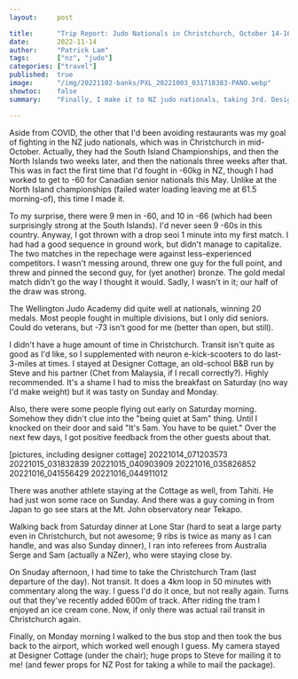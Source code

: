 ```yaml
---
layout:     post

title:      "Trip Report: Judo Nationals in Christchurch, October 14-16 2022"
date:       2022-11-14
author:     "Patrick Lam"
tags:       ["nz", "judo"]
categories: ["travel"]
published:  true
image:      "/img/20221102-banks/PXL_20221003_031718383-PANO.webp"
showtoc:    false
summary:    "Finally, I make it to NZ judo nationals, taking 3rd. Designer Cottage was a great place to stay. Plus, Christchurch Tram."

---
```


Aside from COVID, the other that I'd been avoiding restaurants was my
goal of fighting in the NZ judo nationals, which was in Christchurch
in mid-October. Actually, they had the South Island Championships, and
then the North Islands two weeks later, and then the nationals three
weeks after that. This was in fact the first time that I'd fought in
-60kg in NZ, though I had worked to get to -60 for Canadian senior
nationals this May. Unlike at the North Island championships (failed
water loading leaving me at 61.5 morning-of), this time I made it.

To my surprise, there were 9 men in -60, and 10 in -66 (which had been
surprisingly strong at the South Islands). I'd never seen 9 -60s in
this country.  Anyway, I got thrown with a drop seoi 1 minute into my
first match. I had had a good sequence in ground work, but didn't manage
to capitalize. The two matches in the repechage were against
less-experienced competitors. I wasn't messing around, threw one guy
for the full point, and threw and pinned the second guy, for (yet
another) bronze. The gold medal match didn't go the way I thought it
would. Sadly, I wasn't in it; our half of the draw was strong.

The Wellington Judo Academy did quite well at nationals, winning 20
medals. Most people fought in multiple divisions, but I only did
seniors. Could do veterans, but -73 isn't good for me (better than open,
but still).

I didn't have a huge amount of time in Christchurch. Transit isn't
quite as good as I'd like, so I supplemented with neuron
e-kick-scooters to do last-3-miles at times. I stayed at Designer Cottage,
an old-school B&B run by Steve and his partner (Chet from Malaysia, if I
recall correctly?). Highly recommended.  It's a shame I had to miss
the breakfast on Saturday (no way I'd make weight) but it was tasty on
Sunday and Monday. 

Also, there were some people flying out early on Saturday
morning. Somehow they didn't clue into the "being quiet at 5am" thing.
Until I knocked on their door and said "It's 5am. You have to be
quiet." Over the next few days, I got positive feedback from the other
guests about that.

[pictures, including designer cottage]
20221014_071203573
20221015_031832839
20221015_040903909
20221016_035826852
20221016_041556429
20221016_044911012

There was another athlete staying at the Cottage as well, from
Tahiti. He had just won some race on Sunday. And there was a guy
coming in from Japan to go see stars at the Mt. John observatory near
Tekapo.

Walking back from Saturday dinner at Lone Star (hard to seat a large party even in
Christchurch, but not awesome; 9 ribs is twice as many as I can
handle, and was also Sunday dinner), I ran into referees from
Australia Serge and Sam (actually a NZer), who were staying close by.

On Snuday afternoon, I had time to take the Christchurch Tram (last
departure of the day). Not transit. It does a 4km loop in 50 minutes
with commentary along the way. I guess I'd do it once, but not really
again.  Turns out that they've recently added 600m of track. After
riding the tram I enjoyed an ice cream cone. Now, if only there was
actual rail transit in Christchurch again.

Finally, on Monday morning I walked to the bus stop and then took the bus back to 
the airport, which worked well enough I guess. My camera stayed at Designer Cottage
(under the chair); huge props to Steve for mailing it to me! (and fewer props for
NZ Post for taking a while to mail the package).
